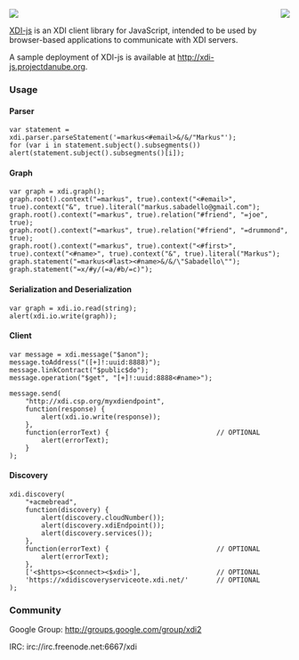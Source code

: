 <a href="http://projectdanube.org/" target="_blank"><img src="http://projectdanube.github.com/xdi-js/images/projectdanube_logo.png" align="right"></a>
<img src="http://projectdanube.github.com/xdi-js/images/logo64.png"><br>

[XDI-js](http://github.com/projectdanube/xdi-js) is an XDI client library for JavaScript, intended to be used by browser-based applications
to communicate with XDI servers.

A sample deployment of XDI-js is available at http://xdi-js.projectdanube.org.

### Usage

#### Parser

```
var statement = xdi.parser.parseStatement('=markus<#email>&/&/"Markus"');
for (var i in statement.subject().subsegments()) alert(statement.subject().subsegments()[i]);
```

#### Graph

```
var graph = xdi.graph();
graph.root().context("=markus", true).context("<#email>", true).context("&", true).literal("markus.sabadello@gmail.com");
graph.root().context("=markus", true).relation("#friend", "=joe", true);
graph.root().context("=markus", true).relation("#friend", "=drummond", true);
graph.root().context("=markus", true).context("<#first>", true).context("<#name>", true).context("&", true).literal("Markus");
graph.statement("=markus<#last><#name>&/&/\"Sabadello\"");
graph.statement("=x/#y/(=a/#b/=c)");
```

#### Serialization and Deserialization

```
var graph = xdi.io.read(string);
alert(xdi.io.write(graph));
```

#### Client

```
var message = xdi.message("$anon");
message.toAddress("([+]!:uuid:8888)");
message.linkContract("$public$do");
message.operation("$get", "[+]!:uuid:8888<#name>");

message.send(
	"http://xdi.csp.org/myxdiendpoint",
	function(response) {
		alert(xdi.io.write(response));
	},
	function(errorText) {							// OPTIONAL
		alert(errorText);
	}
);
```

#### Discovery

```
xdi.discovery(
	"+acmebread",
	function(discovery) {
		alert(discovery.cloudNumber());
		alert(discovery.xdiEndpoint());
		alert(discovery.services());
	},
	function(errorText) {							// OPTIONAL
		alert(errorText);
	},
	['<$https><$connect><$xdi>'],					// OPTIONAL
	'https://xdidiscoveryserviceote.xdi.net/'		// OPTIONAL
);
```

### Community

Google Group: http://groups.google.com/group/xdi2

IRC: irc://irc.freenode.net:6667/xdi
